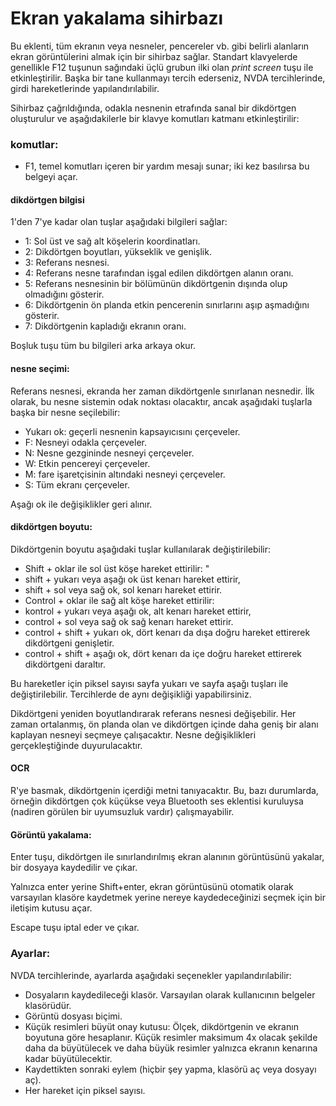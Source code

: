# Ekran yakalama sihirbazı

Bu eklenti, tüm ekranın veya nesneler, pencereler vb. gibi belirli alanların ekran görüntülerini almak için bir sihirbaz sağlar. Standart klavyelerde genellikle F12 tuşunun sağındaki üçlü grubun ilki olan _print screen_ tuşu ile etkinleştirilir. Başka bir tane kullanmayı tercih ederseniz, NVDA tercihlerinde, girdi hareketlerinde yapılandırılabilir.  

Sihirbaz çağrıldığında, odakla nesnenin etrafında sanal bir dikdörtgen oluşturulur ve aşağıdakilerle bir klavye komutları katmanı etkinleştirilir:  

### komutlar:  

* F1, temel komutları içeren bir yardım mesajı sunar; iki kez basılırsa bu belgeyi açar.  

#### dikdörtgen bilgisi

1'den 7'ye kadar olan tuşlar aşağıdaki bilgileri sağlar:  

* 1: Sol üst ve sağ alt köşelerin koordinatları.  
* 2: Dikdörtgen boyutları, yükseklik ve genişlik.  
* 3: Referans nesnesi.  
* 4: Referans nesne tarafından işgal edilen dikdörtgen alanın oranı.  
* 5: Referans nesnesinin bir bölümünün dikdörtgenin dışında olup olmadığını gösterir.  
* 6: Dikdörtgenin ön planda etkin pencerenin sınırlarını aşıp aşmadığını gösterir.  
* 7: Dikdörtgenin kapladığı ekranın oranı.  

Boşluk tuşu tüm bu bilgileri arka arkaya okur.  

#### nesne seçimi:

Referans nesnesi, ekranda her zaman dikdörtgenle sınırlanan nesnedir. İlk olarak, bu nesne sistemin odak noktası olacaktır, ancak aşağıdaki tuşlarla başka bir nesne seçilebilir:  

* Yukarı ok: geçerli nesnenin kapsayıcısını çerçeveler.  
* F: Nesneyi odakla çerçeveler.  
* N: Nesne gezgininde nesneyi çerçeveler.  
* W: Etkin pencereyi çerçeveler.  
* M: fare işaretçisinin altındaki nesneyi çerçeveler.  
* S: Tüm ekranı çerçeveler.  

Aşağı ok ile değişiklikler geri alınır.  

#### dikdörtgen boyutu:

Dikdörtgenin boyutu aşağıdaki tuşlar kullanılarak değiştirilebilir:  

* Shift + oklar ile sol üst köşe hareket ettirilir:  "
* shift + yukarı veya aşağı ok üst kenarı hareket ettirir,  
* shift + sol veya sağ ok, sol kenarı hareket ettirir.  
* Control + oklar ile sağ alt köşe hareket ettirilir:  
* kontrol + yukarı veya aşağı ok, alt kenarı hareket ettirir,  
* control + sol veya sağ ok sağ kenarı hareket ettirir.  
* control + shift + yukarı ok, dört kenarı da dışa doğru hareket ettirerek dikdörtgeni genişletir.  
* control + shift + aşağı ok, dört kenarı da içe doğru hareket ettirerek dikdörtgeni daraltır.  

Bu hareketler için piksel sayısı sayfa yukarı ve sayfa aşağı tuşları ile değiştirilebilir. Tercihlerde de aynı değişikliği yapabilirsiniz.  

Dikdörtgeni yeniden boyutlandırarak referans nesnesi değişebilir. Her zaman ortalanmış, ön planda olan ve dikdörtgen içinde daha geniş bir alanı kaplayan nesneyi seçmeye çalışacaktır. Nesne değişiklikleri gerçekleştiğinde duyurulacaktır.  

#### OCR

R'ye basmak, dikdörtgenin içerdiği metni tanıyacaktır. Bu, bazı durumlarda, örneğin dikdörtgen çok küçükse veya Bluetooth ses eklentisi kuruluysa (nadiren görülen bir uyumsuzluk vardır) çalışmayabilir.

#### Görüntü yakalama:  

Enter tuşu, dikdörtgen ile sınırlandırılmış ekran alanının görüntüsünü yakalar, bir dosyaya kaydedilir ve çıkar.  

Yalnızca enter yerine Shift+enter, ekran görüntüsünü otomatik olarak varsayılan klasöre kaydetmek yerine nereye kaydedeceğinizi seçmek için bir iletişim kutusu açar.  

Escape tuşu iptal eder ve çıkar.  

### Ayarlar:  

NVDA tercihlerinde, ayarlarda aşağıdaki seçenekler yapılandırılabilir:  

* Dosyaların kaydedileceği klasör. Varsayılan olarak kullanıcının belgeler klasörüdür.  
* Görüntü dosyası biçimi.  
* Küçük resimleri büyüt onay kutusu: Ölçek, dikdörtgenin ve ekranın boyutuna göre hesaplanır. Küçük resimler maksimum 4x olacak şekilde daha da büyütülecek ve daha büyük resimler yalnızca ekranın kenarına kadar büyütülecektir.
* Kaydettikten sonraki eylem (hiçbir şey yapma, klasörü aç veya dosyayı aç).  
* Her hareket için piksel sayısı.

